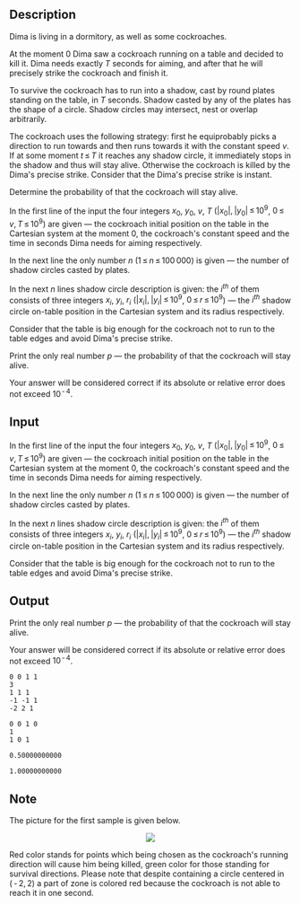 ## Description

<div><p>Dima is living in a dormitory, as well as some cockroaches.</p><p>At the moment <span class="tex-span">0</span> Dima saw a cockroach running on a table and decided to kill it. Dima needs exactly <span class="tex-span"><i>T</i></span> seconds for aiming, and after that he will precisely strike the cockroach and finish it.</p><p>To survive the cockroach has to run into a shadow, cast by round plates standing on the table, in <span class="tex-span"><i>T</i></span> seconds. Shadow casted by any of the plates has the shape of a circle. Shadow circles may intersect, nest or overlap arbitrarily.</p><p>The cockroach uses the following strategy: first he equiprobably picks a direction to run towards and then runs towards it with the constant speed <span class="tex-span"><i>v</i></span>. If at some moment <span class="tex-span"><i>t</i> ≤ <i>T</i></span> it reaches any shadow circle, it immediately stops in the shadow and thus will stay alive. Otherwise the cockroach is killed by the Dima's precise strike. Consider that the Dima's precise strike is instant.</p><p>Determine the probability of that the cockroach will stay alive.</p></div><div class="input-specification"><p>In the first line of the input the four integers <span class="tex-span"><i>x</i><sub class="lower-index">0</sub></span>, <span class="tex-span"><i>y</i><sub class="lower-index">0</sub></span>, <span class="tex-span"><i>v</i></span>, <span class="tex-span"><i>T</i></span> (<span class="tex-span">|<i>x</i><sub class="lower-index">0</sub>|, |<i>y</i><sub class="lower-index">0</sub>| ≤ 10<sup class="upper-index">9</sup></span>, <span class="tex-span">0 ≤ <i>v</i>, <i>T</i> ≤ 10<sup class="upper-index">9</sup></span>) are given&nbsp;— the cockroach initial position on the table in the Cartesian system at the moment <span class="tex-span">0</span>, the cockroach's constant speed and the time in seconds Dima needs for aiming respectively.</p><p>In the next line the only number <span class="tex-span"><i>n</i></span> (<span class="tex-span">1 ≤ <i>n</i> ≤ 100 000</span>) is given&nbsp;— the number of shadow circles casted by plates.</p><p>In the next <span class="tex-span"><i>n</i></span> lines shadow circle description is given: the <span class="tex-span"><i>i</i><sup class="upper-index"><i>th</i></sup></span> of them consists of three integers <span class="tex-span"><i>x</i><sub class="lower-index"><i>i</i></sub></span>, <span class="tex-span"><i>y</i><sub class="lower-index"><i>i</i></sub></span>, <span class="tex-span"><i>r</i><sub class="lower-index"><i>i</i></sub></span> (<span class="tex-span">|<i>x</i><sub class="lower-index"><i>i</i></sub>|, |<i>y</i><sub class="lower-index"><i>i</i></sub>| ≤ 10<sup class="upper-index">9</sup></span>, <span class="tex-span">0 ≤ <i>r</i> ≤ 10<sup class="upper-index">9</sup></span>)&nbsp;— the <span class="tex-span"><i>i</i><sup class="upper-index"><i>th</i></sup></span> shadow circle on-table position in the Cartesian system and its radius respectively.</p><p>Consider that the table is big enough for the cockroach not to run to the table edges and avoid Dima's precise strike.</p></div><div class="output-specification"><p>Print the only real number <span class="tex-span"><i>p</i></span>&nbsp;— the probability of that the cockroach will stay alive.</p><p>Your answer will be considered correct if its absolute or relative error does not exceed <span class="tex-span">10<sup class="upper-index"> - 4</sup></span>.</p></div>

## Input

<p>In the first line of the input the four integers <span class="tex-span"><i>x</i><sub class="lower-index">0</sub></span>, <span class="tex-span"><i>y</i><sub class="lower-index">0</sub></span>, <span class="tex-span"><i>v</i></span>, <span class="tex-span"><i>T</i></span> (<span class="tex-span">|<i>x</i><sub class="lower-index">0</sub>|, |<i>y</i><sub class="lower-index">0</sub>| ≤ 10<sup class="upper-index">9</sup></span>, <span class="tex-span">0 ≤ <i>v</i>, <i>T</i> ≤ 10<sup class="upper-index">9</sup></span>) are given&nbsp;— the cockroach initial position on the table in the Cartesian system at the moment <span class="tex-span">0</span>, the cockroach's constant speed and the time in seconds Dima needs for aiming respectively.</p><p>In the next line the only number <span class="tex-span"><i>n</i></span> (<span class="tex-span">1 ≤ <i>n</i> ≤ 100 000</span>) is given&nbsp;— the number of shadow circles casted by plates.</p><p>In the next <span class="tex-span"><i>n</i></span> lines shadow circle description is given: the <span class="tex-span"><i>i</i><sup class="upper-index"><i>th</i></sup></span> of them consists of three integers <span class="tex-span"><i>x</i><sub class="lower-index"><i>i</i></sub></span>, <span class="tex-span"><i>y</i><sub class="lower-index"><i>i</i></sub></span>, <span class="tex-span"><i>r</i><sub class="lower-index"><i>i</i></sub></span> (<span class="tex-span">|<i>x</i><sub class="lower-index"><i>i</i></sub>|, |<i>y</i><sub class="lower-index"><i>i</i></sub>| ≤ 10<sup class="upper-index">9</sup></span>, <span class="tex-span">0 ≤ <i>r</i> ≤ 10<sup class="upper-index">9</sup></span>)&nbsp;— the <span class="tex-span"><i>i</i><sup class="upper-index"><i>th</i></sup></span> shadow circle on-table position in the Cartesian system and its radius respectively.</p><p>Consider that the table is big enough for the cockroach not to run to the table edges and avoid Dima's precise strike.</p>

## Output

<p>Print the only real number <span class="tex-span"><i>p</i></span>&nbsp;— the probability of that the cockroach will stay alive.</p><p>Your answer will be considered correct if its absolute or relative error does not exceed <span class="tex-span">10<sup class="upper-index"> - 4</sup></span>.</p>





```input1
0 0 1 1
3
1 1 1
-1 -1 1
-2 2 1

```




```input2
0 0 1 0
1
1 0 1

```




```output1
0.50000000000
```




```output2
1.00000000000
```



## Note

<p>The picture for the first sample is given below. </p><center> <img class="tex-graphics" src="file://XRi68Hlu.png" style="max-width: 100.0%;max-height: 100.0%;"></center><p>Red color stands for points which being chosen as the cockroach's running direction will cause him being killed, green color for those standing for survival directions. Please note that despite containing a circle centered in <span class="tex-span">( - 2, 2)</span> a part of zone is colored red because the cockroach is not able to reach it in one second.</p>

